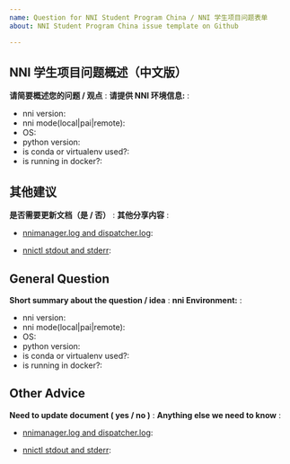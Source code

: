 ```yaml
---
name: Question for NNI Student Program China / NNI 学生项目问题表单
about: NNI Student Program China issue template on Github

---
```

<!--
    Here is an issue template for NNI student program China. You are encouraged to raise concerns about any issue and share your ideas of NNI or our student program. Both Chinese and English are acceptable.

    If it is a general question / idea of NNI, you could just make a short summary.

    If it is a operational issue, please fill nni environment and provide as many details as possible. Not doing so may result in your bug not being addressed in a timely manner. Thanks!

    下面是 NNI 学生项目问题表单，我们鼓励您提出问题或分享观点，期待同学们的思维碰撞和灵感火花!（中英文均可）
    如果是概念性问题，您可以进行简单概述；
    如果是操作性问题，您需要尽可能详细地提供 NNI 环境信息。
-->
 
## NNI 学生项目问题概述（中文版）

**请简要概述您的问题 / 观点** :
**请提供 NNI 环境信息:** :

- nni version:
- nni mode(local|pai|remote):
- OS:
- python version:
- is conda or virtualenv used?:
- is running in docker?:


## 其他建议

**是否需要更新文档（是 / 否）** :
**其他分享内容** :
 - [nnimanager.log and dispatcher.log](https://github.com/microsoft/nni/blob/master/docs/en_US/Tutorial/HowToDebug.md#experiment-root-directory): 

 - [nnictl stdout and stderr](https://github.com/microsoft/nni/blob/master/docs/en_US/Tutorial/Nnictl.md#nnictl%20log%20stdout): 

## General Question

**Short summary about the question / idea** :
**nni Environment:** :

- nni version:
- nni mode(local|pai|remote):
- OS:
- python version:
- is conda or virtualenv used?:
- is running in docker?:

## Other Advice
**Need to update document ( yes / no )** :
**Anything else we need to know** :
 - [nnimanager.log and dispatcher.log](https://github.com/microsoft/nni/blob/master/docs/en_US/Tutorial/HowToDebug.md#experiment-root-directory): 

 - [nnictl stdout and stderr](https://github.com/microsoft/nni/blob/master/docs/en_US/Tutorial/Nnictl.md#nnictl%20log%20stdout): 

